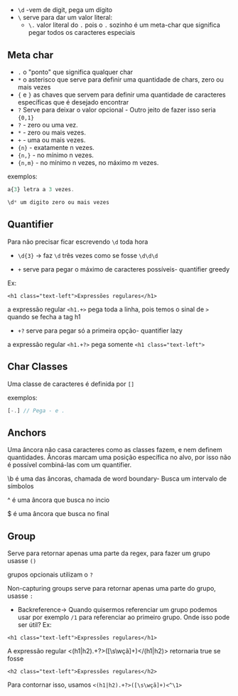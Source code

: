 
##

- `\d` -vem de digit, pega um dígito
- `\` serve para dar um valor literal:
  - `\.` valor literal do `.` pois o `.` sozinho é um meta-char que significa pegar todos os caracteres especiais

## Meta char

- `.` o "ponto" que significa qualquer char
- `*` o asterisco que serve para definir uma quantidade de chars, zero ou mais vezes
- `{` e `}` as chaves que servem para definir uma quantidade de caracteres específicas que é desejado encontrar
- `?` Serve para deixar o valor opcional - Outro jeito de fazer isso seria `{0,1}`
-  `?` - zero ou uma vez.
- `*` - zero ou mais vezes.
-  `+` - uma ou mais vezes.
-  `{n}` - exatamente n vezes.
-  `{n,}` - no mínimo n vezes.
-  `{n,m}` - no mínimo n vezes, no máximo m vezes.

exemplos: 
```javascript
a{3} letra a 3 vezes.

\d* um digito zero ou mais vezes
```

## Quantifier

Para não precisar ficar escrevendo `\d` toda hora

- `\d{3}` -> faz `\d` três vezes como se fosse `\d\d\d` 

- `+` serve para pegar o máximo de caracteres possíveis- quantifier greedy

Ex:
```
<h1 class="text-left">Expressões regulares</h1>
```
a expressão regular `<h1.+>` pega toda a linha, pois temos o sinal de `>` quando se fecha a tag h1
- `+?` serve para pegar só a primeira opção- quantifier lazy

a expressão regular `<h1.+?>` pega somente `<h1 class="text-left">`

## Char Classes

Uma classe de caracteres é definida por `[]`

exemplos: 
```javascript
[-.] // Pega - e .
```

## Anchors

Uma âncora não casa caracteres como as classes fazem, e nem definem quantidades. Âncoras marcam uma posição específica no alvo, por isso não é possível combiná-las com um quantifier.

\b é uma das âncoras, chamada de word boundary- Busca um intervalo de símbolos

^ é uma âncora que busca no incio

$ é uma âncora que busca no final

## Group
Serve para retornar apenas uma parte da regex, para fazer um grupo usasse `()`

grupos opcionais utilizam o `?`

Non-capturing groups serve para retornar apenas uma parte do grupo, usasse `:`

- Backreference-> Quando quisermos referenciar um grupo podemos usar por exemplo `/1` para referenciar ao primeiro grupo. Onde isso pode ser útil?
Ex:
```
<h1 class="text-left">Expressões regulares</h1>
```
A expressão regular <(h1|h2).+?>([\s\wçã]+)</(h1|h2)> retornaria true se fosse 
```
<h2 class="text-left">Expressões regulares</h2>
```
Para contornar isso, usamos 
`<(h1|h2).+?>([\s\wçã]+)<^\1>`